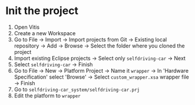 # Init the project
1. Open Vitis
2. Create a new Workspace
3. Go to File -> Import -> Import projects from Git -> Existing local repository -> Add -> Browse -> Select the folder where you cloned the project 
4. Import existing Eclipse projects -> Select only `selfdriving-car` -> Next
5. Select `selfdriving-car` -> Finish
6. Go to File -> New -> Platform Project -> Name it `wrapper` -> In 'Hardware Specification' select 'Browse' -> Select `custom_wrapper.xsa` wrapper file -> Finish
7. Go to `selfdriving-car_system/selfdriving-car.prj`
8. Edit the platform to `wrapper`
